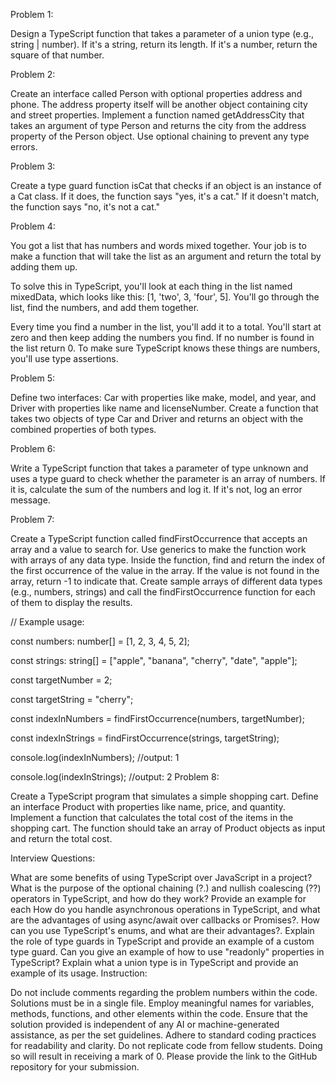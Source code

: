 Problem 1:

Design a TypeScript function that takes a parameter of a union type (e.g., string | number). If it's a string, return its length. If it's a number, return the square of that number.

Problem 2:

Create an interface called Person with optional properties address and phone. The address property itself will be another object containing city and street properties. Implement a function named getAddressCity that takes an argument of type Person and returns the city from the address property of the Person object. Use optional chaining to prevent any type errors.

Problem 3:

Create a type guard function isCat that checks if an object is an instance of a Cat class. If it does, the function says "yes, it's a cat." If it doesn't match, the function says "no, it's not a cat."

Problem 4:

You got a list that has numbers and words mixed together. Your job is to make a function that will take the list as an argument and return the total by adding them up.

To solve this in TypeScript, you'll look at each thing in the list named mixedData, which looks like this: [1, 'two', 3, 'four', 5]. You'll go through the list, find the numbers, and add them together.

Every time you find a number in the list, you'll add it to a total. You'll start at zero and then keep adding the numbers you find. If no number is found in the list return 0. To make sure TypeScript knows these things are numbers, you'll use type assertions.

Problem 5:

Define two interfaces: Car with properties like make, model, and year, and Driver with properties like name and licenseNumber. Create a function that takes two objects of type Car and Driver and returns an object with the combined properties of both types.

Problem 6:

Write a TypeScript function that takes a parameter of type unknown and uses a type guard to check whether the parameter is an array of numbers. If it is, calculate the sum of the numbers and log it. If it's not, log an error message.

Problem 7:

Create a TypeScript function called findFirstOccurrence that accepts an array and a value to search for. Use generics to make the function work with arrays of any data type. Inside the function, find and return the index of the first occurrence of the value in the array. If the value is not found in the array, return -1 to indicate that. Create sample arrays of different data types (e.g., numbers, strings) and call the findFirstOccurrence function for each of them to display the results.

// Example usage:

const numbers: number[] = [1, 2, 3, 4, 5, 2];

const strings: string[] = ["apple", "banana", "cherry", "date", "apple"];

const targetNumber = 2;

const targetString = "cherry";

const indexInNumbers = findFirstOccurrence(numbers, targetNumber);

const indexInStrings = findFirstOccurrence(strings, targetString);

console.log(indexInNumbers); //output: 1

console.log(indexInStrings); //output: 2
Problem 8:

Create a TypeScript program that simulates a simple shopping cart. Define an interface Product with properties like name, price, and quantity. Implement a function that calculates the total cost of the items in the shopping cart. The function should take an array of Product objects as input and return the total cost.

Interview Questions:

What are some benefits of using TypeScript over JavaScript in a project?
What is the purpose of the optional chaining (?.) and nullish coalescing (??) operators in TypeScript, and how do they work? Provide an example for each
How do you handle asynchronous operations in TypeScript, and what are the advantages of using async/await over callbacks or Promises?.
How can you use TypeScript's enums, and what are their advantages?.
Explain the role of type guards in TypeScript and provide an example of a custom type guard.
Can you give an example of how to use "readonly" properties in TypeScript?
Explain what a union type is in TypeScript and provide an example of its usage.
Instruction:

Do not include comments regarding the problem numbers within the code.
Solutions must be in a single file.
Employ meaningful names for variables, methods, functions, and other elements within the code.
Ensure that the solution provided is independent of any AI or machine-generated assistance, as per the set guidelines.
Adhere to standard coding practices for readability and clarity.
Do not replicate code from fellow students. Doing so will result in receiving a mark of 0.
Please provide the link to the GitHub repository for your submission.
